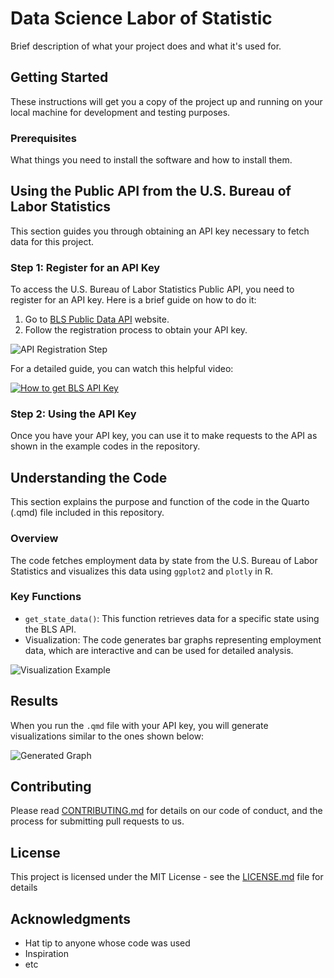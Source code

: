 # Data Science Labor of Statistic

Brief description of what your project does and what it's used for.

## Getting Started

These instructions will get you a copy of the project up and running on your local machine for development and testing purposes.

### Prerequisites

What things you need to install the software and how to install them.



## Using the Public API from the U.S. Bureau of Labor Statistics

This section guides you through obtaining an API key necessary to fetch data for this project.

### Step 1: Register for an API Key

To access the U.S. Bureau of Labor Statistics Public API, you need to register for an API key. Here is a brief guide on how to do it:

1. Go to [BLS Public Data API](https://www.bls.gov/developers/) website.
2. Follow the registration process to obtain your API key.

![API Registration Step](path/to/your/screenshot1.png)

For a detailed guide, you can watch this helpful video:

[![How to get BLS API Key](https://img.youtube.com/vi/118FyvU6OSc/0.jpg)](https://www.youtube.com/watch?v=118FyvU6OSc)

### Step 2: Using the API Key

Once you have your API key, you can use it to make requests to the API as shown in the example codes in the repository.

## Understanding the Code

This section explains the purpose and function of the code in the Quarto (.qmd) file included in this repository.

### Overview

The code fetches employment data by state from the U.S. Bureau of Labor Statistics and visualizes this data using `ggplot2` and `plotly` in R.

### Key Functions

- `get_state_data()`: This function retrieves data for a specific state using the BLS API.
- Visualization: The code generates bar graphs representing employment data, which are interactive and can be used for detailed analysis.

![Visualization Example](path/to/your/screenshot2.png)

## Results

When you run the `.qmd` file with your API key, you will generate visualizations similar to the ones shown below:

![Generated Graph](path/to/your/screenshot3.png)

## Contributing

Please read [CONTRIBUTING.md](path/to/CONTRIBUTING.md) for details on our code of conduct, and the process for submitting pull requests to us.

## License

This project is licensed under the MIT License - see the [LICENSE.md](LICENSE.md) file for details

## Acknowledgments

- Hat tip to anyone whose code was used
- Inspiration
- etc


